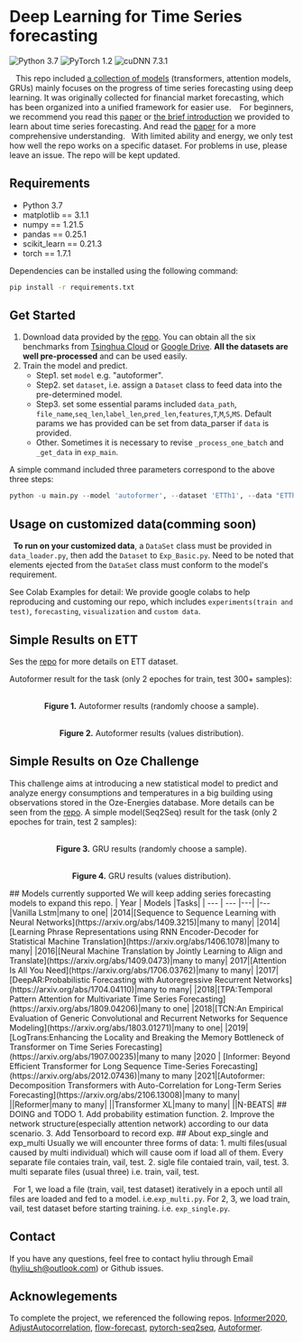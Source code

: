 # Deep Learning for Time Series forecasting
![Python 3.7](https://img.shields.io/badge/python-3.7-green.svg?style=plastic) ![PyTorch 1.2](https://img.shields.io/badge/PyTorch%20-%23EE4C2C.svg?style=plastic) ![cuDNN 7.3.1](https://img.shields.io/badge/cudnn-7.3.1-green.svg?style=plastic) 
<!-- ![License CC BY-NC-SA](https://img.shields.io/badge/license-CC_BY--NC--SA--green.svg?style=plastic) -->

&ensp; This repo included [a collection of models](#models-currently-supported) (transformers, attention models, GRUs) mainly focuses on the progress of time series forecasting using deep learning. It was originally collected for financial market forecasting, which has been organized into a unified framework for easier use.
&ensp; For beginners, we recommend you read this [paper](https://arxiv.org/abs/2004.13408) or [the brief introduction](/What%20you%20need%20know%20before%20starting%20the%20project.pdf) we provided to learn about time series forecasting. And read the [paper](https://arxiv.org/abs/2012.03854) for a more comprehensive understanding.
&ensp;With limited ability and energy, we only test how well the repo works on a specific dataset. For problems in use, please leave an issue. The repo will be kept updated.


## Requirements

- Python 3.7
- matplotlib == 3.1.1
- numpy == 1.21.5
- pandas == 0.25.1
- scikit_learn == 0.21.3
- torch == 1.7.1

Dependencies can be installed using the following command:
```bash
pip install -r requirements.txt
```

## Get Started
1. Download data provided by the [repo](https://github.com/thuml/Autoformer). You can obtain all the six benchmarks from [Tsinghua Cloud](https://cloud.tsinghua.edu.cn/d/e1ccfff39ad541908bae/) or [Google Drive](https://drive.google.com/drive/folders/1ZOYpTUa82_jCcxIdTmyr0LXQfvaM9vIy?usp=sharing). __All the datasets are well pre-processed__ and can be used easily.
2. Train the model and predict.
   - Step1. set `model` e.g. "autoformer".
   - Step2. set `dataset`, i.e.  assign a `Dataset` class to feed data into the pre-determined model.
   - Step3. set some essential params included `data_path`, `file_name`,`seq_len`,`label_len`,`pred_len`,`features`,`T`,`M`,`S`,`MS`. Default params we has provided can be set from data_parser if `data` is provided.
   - Other. Sometimes it is necessary to revise `_process_one_batch` and `_get_data` in `exp_main`.

A simple command included three parameters correspond to the above three steps:
```python 
python -u main.py --model 'autoformer', --dataset 'ETTh1', --data "ETTh1"
```

## Usage on customized data(comming soon)
&ensp;**To run on your customized data**, a `DataSet` class must be provided in `data_loader.py`, then add the `Dataset` to `Exp_Basic.py`. Need to be noted that elements ejected from the `DataSet` class must conform to the model's requirement.

<span id="colablink">See Colab Examples for detail:</span> We provide google colabs to help reproducing and customing our repo, which includes `experiments(train and test)`, `forecasting`, `visualization` and `custom data`.
<!-- [![Open In Colab](https://colab.research.google.com/assets/colab-badge.svg)](https://colab.research.google.com/drive/1_X7O2BkFLvqyCdZzDZvV2MB0aAvYALLC) -->

## Simple Results on ETT
Ses the [repo](https://github.com/zhouhaoyi/ETDataset) for more details on ETT dataset.

Autoformer result for the task (only 2 epoches for train, test 300+ samples):

<p align="center">
<img src="./img/autoformer_sample.jpg" alt="" align=center />
<br><br>
<b>Figure 1.</b> Autoformer results (randomly choose a sample).
</p>

<p align="center">
<img src="./img/autoformer_distribution.jpg" alt="" align=center />
<br><br>
<b>Figure 2.</b> Autoformer results (values distribution).
</p>

## Simple Results on Oze Challenge
This challenge aims at introducing a new statistical model to predict and analyze energy consumptions and temperatures in a big building using observations stored in the Oze-Energies database. More details can be seen from the [repo](https://github.com/maxjcohen/ozechallenge_benchmark).
A simple model(Seq2Seq) result for the task (only 2 epoches for train, test 2 samples):
<p align="center">
<img src="./img/edgru_sample.jpg" alt="" align=center />
<br><br>
<b>Figure 3.</b> GRU results (randomly choose a sample).
</p>

<p align="center">
<img src="./img/edgru_distribution.jpg" alt="" align=center />
<br><br>
<b>Figure 4.</b> GRU results (values distribution).
</p>
## Models currently supported
We will keep adding series forecasting models to expand this repo.
| Year | Models |Tasks|
| --- | --- |---|
|---|Vanilla Lstm|many to one|
|2014|[Sequence to Sequence Learning with Neural Networks](https://arxiv.org/abs/1409.3215)|many to many|
|2014|[Learning Phrase Representations using RNN Encoder-Decoder for Statistical Machine Translation](https://arxiv.org/abs/1406.1078)|many to many|
|2016|[Neural Machine Translation by Jointly Learning to Align and Translate](https://arxiv.org/abs/1409.0473)|many to many|
2017|[Attention Is All You Need](https://arxiv.org/abs/1706.03762)|many to many|
|2017|[DeepAR:Probabilistic Forecasting with Autoregressive Recurrent Networks](https://arxiv.org/abs/1704.04110)|many to many|
|2018|[TPA:Temporal Pattern Attention for Multivariate Time Series Forecasting](https://arxiv.org/abs/1809.04206)|many to one|
|2018|[TCN:An Empirical Evaluation of Generic Convolutional and Recurrent Networks for Sequence Modeling](https://arxiv.org/abs/1803.01271)|many to one|
|2019|[LogTrans:Enhancing the Locality and Breaking the Memory Bottleneck of Transformer on Time Series Forecasting](https://arxiv.org/abs/1907.00235)|many to many 
|2020 | [Informer: Beyond Efficient Transformer for Long Sequence Time-Series Forecasting](https://arxiv.org/abs/2012.07436)|many to many
|2021|[Autoformer: Decomposition Transformers with Auto-Correlation for Long-Term Series Forecasting](https://arxiv.org/abs/2106.13008)|many to many|
||Reformer|many to many|
||Transformer XL|many to many|
||N-BEATS|
## DOING and TODO
1. Add probability estimation function.
2. Improve the network structure(especially attention network) according to our data scenario.
3. Add Tensorboard to record exp.
## About exp_single and exp_multi
Usually we will encounter three forms of data:
1. multi files(usual caused by multi individual) which will cause oom if load all of them. Every separate file contaies train, vail, test.
2. sigle file contaied train, vail, test.
3. multi separate files (usual three) i.e. train, vail, test.

&ensp;For 1, we load a file (train, vail, test dataset) iteratively in a epoch until all files are loaded and fed to a model. i.e.`exp_multi.py`. For 2, 3, we load  train, vail, test dataset before starting training. i.e. `exp_single.py`.
## Contact
If you have any questions, feel free to contact hyliu through Email (hyliu_sh@outlook.com) or Github issues. 
## Acknowlegements 
To complete the project, we referenced the following repos.
[Informer2020](https://github.com/zhouhaoyi/Informer2020),   [AdjustAutocorrelation](https://github.com/Daikon-Sun/AdjustAutocorrelation), [flow-forecast](https://github.com/hyliush/deep-time-series/tree/master), [pytorch-seq2seq](https://github.com/bentrevett/pytorch-seq2seq), [Autoformer](https://github.com/thuml/Autoformer).